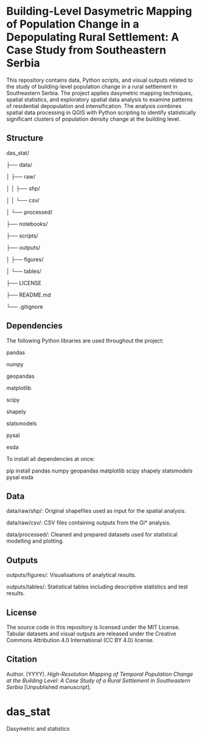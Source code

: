 # Building-Level Dasymetric Mapping of Population Change in a Depopulating Rural Settlement: A Case Study from Southeastern Serbia

This repository contains data, Python scripts, and visual outputs related to the study of building-level population change in a rural settlement in Southeastern Serbia. The project applies dasymetric mapping techniques, spatial statistics, and exploratory spatial data analysis to examine patterns of residential depopulation and intensification. The analysis combines spatial data processing in QGIS with Python scripting to identify statistically significant clusters of population density change at the building level.

## Structure

das_stat/

├── data/

│   ├── raw/

│   │   ├── shp/

│   │   └── csv/

│   └── processed/

├── notebooks/

├── scripts/

├── outputs/

│   ├── figures/

│   └── tables/

├── LICENSE

├── README.md

└── .gitignore

## Dependencies
The following Python libraries are used throughout the project:

pandas

numpy

geopandas

matplotlib

scipy

shapely

statsmodels

pysal

esda

To install all dependencies at once:

pip install pandas numpy geopandas matplotlib scipy shapely statsmodels pysal esda

## Data
data/raw/shp/: Original shapefiles used as input for the spatial analysis.

data/raw/csv/: CSV files containing outputs from the Gi* analysis.

data/processed/: Cleaned and prepared datasets used for statistical modelling and plotting.

## Outputs
outputs/figures/: Visualisations of analytical results.

outputs/tables/: Statistical tables including descriptive statistics and test results.

## License
The source code in this repository is licensed under the MIT License.
Tabular datasets and visual outputs are released under the Creative Commons Attribution 4.0 International (CC BY 4.0) license.

## Citation
Author. (YYYY). *High-Resolution Mapping of Temporal Population Change at the Building Level: A Case Study of a Rural Settlement in Southeastern Serbia* [Unpublished manuscript].

# das_stat
Dasymetric and statistics
